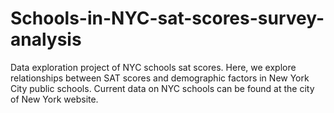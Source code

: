 # Schools-in-NYC-sat-scores-survey-analysis
Data exploration project of NYC schools sat scores. Here, we explore relationships between SAT scores and demographic factors in New York City public schools. Current data on NYC schools can be found at the city of New York website.
